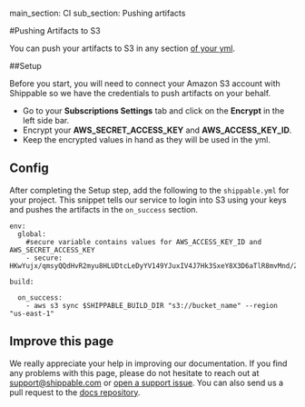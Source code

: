 main_section: CI
sub_section: Pushing artifacts

#Pushing Artifacts to S3

You can push your artifacts to S3 in any section [of your yml](../reference/ci-yml/).

##Setup

Before you start, you will need to connect your Amazon S3 account with Shippable so we have the credentials to push artifacts on your behalf.

-  Go to your **Subscriptions Settings** tab and click  on the **Encrypt** in the left side bar.
-  Encrypt your **AWS_SECRET_ACCESS_KEY** and **AWS_ACCESS_KEY_ID**.
-  Keep the encrypted values in hand as they will be used in the yml.

## Config

After completing the Setup step, add the following to the `shippable.yml` for your project. This snippet tells our service to login into S3 using your keys and pushes the artifacts in the `on_success` section.

```
env:
  global:
    #secure variable contains values for AWS_ACCESS_KEY_ID and AWS_SECRET_ACCESS_KEY
    - secure: HKwYujx/qmsyQQdHvR2myu8HLUDtcLeDyYV149YJuxIV4J7Hk3SxeY8X3D6aTlR8mvMnd/ZFY+tGNUh4G0xtLLjjZcPsBgvFlB

build:

  on_success:
    - aws s3 sync $SHIPPABLE_BUILD_DIR "s3://bucket_name" --region "us-east-1"

```

## Improve this page

We really appreciate your help in improving our documentation. If you find any problems with this page, please do not hesitate to reach out at [support@shippable.com](mailto:support@shippable.com) or [open a support issue](https://www.github.com/Shippable/support/issues). You can also send us a pull request to the [docs repository](https://www.github.com/Shippable/docs).
